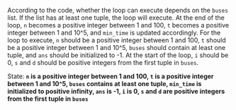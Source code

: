 According to the code, whether the loop can execute depends on the `buses` list. If the list has at least one tuple, the loop will execute. At the end of the loop, `n` becomes a positive integer between 1 and 100, `t` becomes a positive integer between 1 and 10^5, and `min_time` is updated accordingly. For the loop to execute, `n` should be a positive integer between 1 and 100, `t` should be a positive integer between 1 and 10^5, `buses` should contain at least one tuple, and `ans` should be initialized to -1. At the start of the loop, `i` should be 0, `s` and `d` should be positive integers from the first tuple in `buses`.

State: **`n` is a positive integer between 1 and 100, `t` is a positive integer between 1 and 10^5, `buses` contains at least one tuple, `min_time` is initialized to positive infinity, `ans` is -1, `i` is 0, `s` and `d` are positive integers from the first tuple in `buses`**